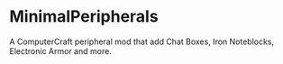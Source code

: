 # MinimalPeripherals
A ComputerCraft peripheral mod that add Chat Boxes, Iron Noteblocks, Electronic Armor and more.
